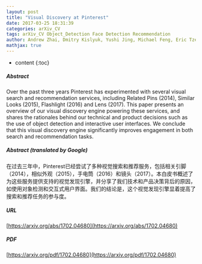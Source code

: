 ```yaml
---
layout: post
title: "Visual Discovery at Pinterest"
date: 2017-03-25 18:31:39
categories: arXiv_CV
tags: arXiv_CV Object_Detection Face Detection Recommendation
author: Andrew Zhai, Dmitry Kislyuk, Yushi Jing, Michael Feng, Eric Tzeng, Jeff Donahue, Yue Li Du, Trevor Darrell
mathjax: true
---
```


* content
{:toc}

##### Abstract
Over the past three years Pinterest has experimented with several visual search and recommendation services, including Related Pins (2014), Similar Looks (2015), Flashlight (2016) and Lens (2017). This paper presents an overview of our visual discovery engine powering these services, and shares the rationales behind our technical and product decisions such as the use of object detection and interactive user interfaces. We conclude that this visual discovery engine significantly improves engagement in both search and recommendation tasks.

##### Abstract (translated by Google)
在过去三年中，Pinterest已经尝试了多种视觉搜索和推荐服务，包括相关引脚（2014），相似外观（2015），手电筒（2016）和镜头（2017）。本白皮书概述了为这些服务提供支持的视觉发现引擎，并分享了我们技术和产品决策背后的原因，如使用对象检测和交互式用户界面。我们的结论是，这个视觉发现引擎显着提高了搜索和推荐任务的参与度。

##### URL
[https://arxiv.org/abs/1702.04680](https://arxiv.org/abs/1702.04680)

##### PDF
[https://arxiv.org/pdf/1702.04680](https://arxiv.org/pdf/1702.04680)

